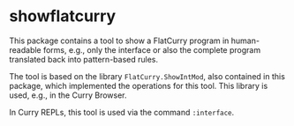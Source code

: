 showflatcurry
=============

This package contains a tool to show a FlatCurry program
in human-readable forms, e.g., only the interface or also the
complete program translated back into pattern-based rules.

The tool is based on the library `FlatCurry.ShowIntMod`,
also contained in this package, which implemented the
operations for this tool. This library is used, e.g.,
in the Curry Browser.

In Curry REPLs, this tool is used via the command `:interface`.
